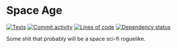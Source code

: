 # Space Age
[![Tests](https://github.com/Tairesh/SpaceAge/actions/workflows/tests.yml/badge.svg)](https://github.com/Tairesh/SpaceAge/actions/workflows/tests.yml)
[![Commit activity](https://img.shields.io/github/commit-activity/m/tairesh/SpaceAge)](https://github.com/Tairesh/SpaceAge/commits/main)
[![Lines of code](https://tokei.ekzhang.com/b1/github/Tairesh/SpaceAge)](https://github.com/Tairesh/SpaceAge/tree/main)
[![Dependency status](https://deps.rs/repo/github/Tairesh/SpaceAge/status.svg)](https://deps.rs/repo/github/Tairesh/SpaceAge)

Some shit that probably will be a space sci-fi roguelike.

